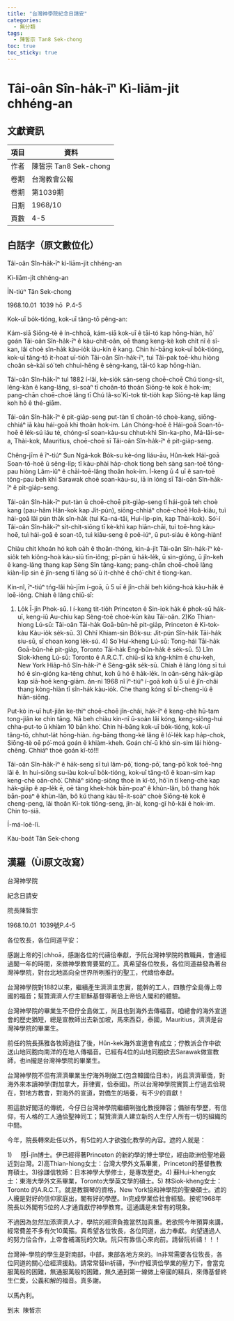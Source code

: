 ```yaml
---
title: "台灣神學院紀念日請安"
categories:
  - 無分類
tags:
  - 陳皙宗 Tan8 Sek-chong
toc: true
toc_sticky: true
---
```


# Tâi-oân Sîn-ha̍k-īⁿ Kì-liām-ji̍t chhéng-an

## 文獻資訊

| 項目 | 資料 |
|---|---|
| 作者 | 陳皙宗 Tan8 Sek-chong |
| 卷期 | 台灣教會公報 |
| 卷期 | 第1039期 |
| 日期 | 1968/10 |
| 頁數 | 4-5 |

## 白話字（原文數位化）

Tâi-oân Sîn-ha̍k-īⁿ kì-liām-ji̍t chhéng-an

Kì-liām-ji̍t chhéng-an

ĪN-tiúⁿ Tân Sek-chong

1968.10.01  1039 hō  P.4-5

Kok-uī bo̍k-tióng, kok-uī tâng-tō pêng-an:

Kám-siā Siōng-tè ê ín-chhoā, kám-siā kok-uī ê tāi-tó kap hōng-hiàn, hō͘ goán Tâi-oân Sîn-ha̍k-īⁿ ê kàu-chit-oân, oē thang keng-kè koh chi̍t nî ê sî-kan, lâi choè sîn-ha̍k kàu-io̍k iàu-kín ê kang. Chin hi-bāng kok-uī bo̍k-tióng, kok-uī tâng-tō it-hoat uī-tio̍h Tâi-oân Sîn-ha̍k-īⁿ, tuì Tâi-pak toē-khu hiòng choân sè-kài só͘ teh chhui-hêng ê sèng-kang, tāi-tó kap hōng-hiàn.

Tâi-oân Sîn-ha̍k-īⁿ tuì 1882 í-lâi, kè-sio̍k sán-seng choē-choē Chú tiong-si̍t, lêng-kàn ê kang-lâng, sì-soàⁿ tī choân-tó thoân Siōng-tè kok ê hok-im; pang-chān choē-choē lâng tī Chú Iâ-so͘ Ki-tok tit-tio̍h kap Siōng-tè kap lâng koh hô ê thé-giām.

Tâi-oân Sîn-ha̍k-īⁿ ê pit-gia̍p-seng put-tàn tī choân-tó choè-kang, siōng-chhiáⁿ iā kàu hái-goā khì thoân hok-im. Lán Chóng-hoē ê Hái-goā Soan-tō-hoē ê le̍k-sú iáu té, chóng-sī soan-kàu-su chhut-khì Sin-ka-pho, Má-lâi-se-a, Thài-kok, Mauritius, choē-choē sī Tâi-oân Sîn-ha̍k-īⁿ ê pit-gia̍p-seng.

Chêng-jīm ê īⁿ-tiúⁿ Sun Ngá-kok Bo̍k-su kè-óng liáu-āu, Hûn-kek Hái-goā Soan-tō-hoē ū sêng-li̍p; tī kàu-phài ha̍p-chok tiong beh sàng san-toē tông-pau hiòng Lâm-iûⁿ ê chāi-toē-lâng thoân hok-im. Í-keng ū 4 uī ê san-toē tông-pau beh khì Sarawak choè soan-kàu-su, iā in lóng sī Tâi-oân Sîn-ha̍k-īⁿ ê pit-gia̍p-seng.

Tâi-oân Sîn-ha̍k-īⁿ put-tàn ū choē-choē pit-gia̍p-seng tī hái-goā teh choè kang (pau-hâm Hân-kok kap Ji̍t-pún), siōng-chhiáⁿ choē-choē Hoâ-kiâu, tuì hái-goā lâi pún tha̍k sîn-ha̍k (tuì Ka-ná-tāi, Hui-li̍p-pin, kap Thài-kok). Só͘-í Tâi-oân Sîn-ha̍k-īⁿ si̍t-chit-siōng tī kè-khì kap hiān-chāi, tuì toē-hng kàu-hoē, tuì hái-goā ê soan-tō, tuì kiâu-seng ê poê-iúⁿ, ū put-siáu ê kòng-hiàn!

Chiàu chit khoán hó koh oa̍h ê thoân-thóng, kin-á-ji̍t Tâi-oân Sîn-ha̍k-īⁿ kè-sio̍k teh kiông-hoà kàu-siū tīn-iông; pī-pān ū ha̍k-le̍k, ū sìn-gióng, ū jîn-keh ê kang-lâng thang kap Sèng Sîn tâng-kang; pang-chān choē-choē lâng kiàn-li̍p sin ê jîn-seng tī lâng só͘ ū it-chhè ê chó͘-chit ê tiong-kan.

Kin-nî, īⁿ-tiúⁿ tńg-lâi hù-jīm í-goā, ū 5 uī ê jîn-châi beh kiông-hoà kàu-ha̍k ê loē-iông. Chiah ê lâng chiū-sī:

1) Lo̍k Î-jîn Phok-sū. I í-keng tit-tio̍h Princeton ê Sin-iok ha̍k ê phok-sū ha̍k-uī, keng-iû Au-chiu kap Sèng-toē choè-kūn kàu Tâi-oân. 2)Ko Thian-hiong Lú-sū: Tâi-oân Tāi-ha̍k Goā-bûn-hē pit-gia̍p, Princeton ê Ki-tok-kàu Kàu-io̍k se̍k-sū. 3) Chhî Khiam-sìn Bo̍k-su: Ji̍t-pún Sîn-ha̍k Tāi-ha̍k siu-sū, sī choan kong le̍k-sú. 4) So͘ Hui-kheng Lú-sū: Tong-hái Tāi-ha̍k Goā-bûn-hē pit-gia̍p, Toronto Tāi-ha̍k Eng-bûn-ha̍k ê se̍k-sū. 5) Lîm Siok-kheng Lú-sū: Toronto ê A.R.C.T. chiū-sī kà kǹg-khîm ê chu-keh, New York Hia̍p-hô Sîn-ha̍k-īⁿ ê Sèng-ga̍k se̍k-sū. Chiah ê lâng lóng sī tuì hó ê sìn-gióng ka-têng chhut, koh ū hó ê ha̍k-le̍k. In oân-sêng ha̍k-gia̍p kap siā-hoē keng-giām. án-ni 1968 nî īⁿ-tiúⁿ í-goā koh ū 5 uī ê jîn-châi thang kòng-hiàn tī sîn-ha̍k kàu-io̍k. Che thang kóng sī bī-cheng-iú ê hiān-siōng.

Put-kò in-uī hut-jiân ke-thiⁿ choē-choē jîn-châi, ha̍k-īⁿ ê keng-chè hū-tam tong-jiân ke chin tāng. Nā beh chiàu kin-nî ū-soàn lâi kóng, keng-siông-huì chha-put-to ū khiàm 10 bān kho͘. Chin hi-bāng kok-uī bo̍k-tióng, kok-uī tâng-tō, chhut-la̍t hōng-hiàn. ǹg-bāng thong-kè lâng ê ló͘-le̍k kap ha̍p-chok, Siōng-tè oē pó͘-moá goán ê khiàm-kheh. Goán chí-ū khò sìn-sim lâi hiòng-chêng. Chhiáⁿ thoè goán kî-tó!!!

Tâi-oân Sîn-ha̍k-īⁿ ê ha̍k-seng sī tuì lâm-pō͘, tiong-pō͘, tang-pō͘ kok toē-hng lâi ê. In hui-siông su-iàu kok-uī bo̍k-tióng, kok-uī tâng-tō ê koan-sim kap keng-chè oān-chō͘. Chhiáⁿ siông-siông thoè in kî-tó, hō͘ in tī keng-chè kap ha̍k-gia̍p ê ap-le̍k ē, oē tàng khek-ho̍k bān-poaⁿ ê khùn-lân, bô thang ho̍k bān-poaⁿ ê khùn-lân, bô kú thang kàu tē-it-soàⁿ choè Siōng-tè kok ê cheng-peng, lâi thoân Ki-tok tiông-seng, jîn-ài, kong-gī hô-kái ê hok-im. Chin to-siā.

Í-má-loē-lī.

Kàu-boa̍t Tân Sek-chong

## 漢羅（Ùi原文改寫）

台灣神學院

紀念日請安

院長陳皙宗

1968.10.01  1039號P.4-5

各位牧長，各位同道平安：

感謝上帝的引chhoā，感謝各位的代禱佮奉獻，予阮台灣神學院的教職員，會通經過閣一年的時間，來做神學教育要緊的工。真希望各位牧長，各位同道益發為著台灣神學院，對台北地區向全世界所咧推行的聖工，代禱佮奉獻。

台灣神學院對1882以來，繼續產生濟濟主忠實，能幹的工人，四散佇全島傳上帝國的福音；幫贊濟濟人佇主耶穌基督得著佮上帝佮人閣和的體驗。

台灣神學院的畢業生不但佇全島做工，尚且也到海外去傳福音。咱總會的海外宣道會的歷史猶短，總是宣教師出去新加坡，馬來西亞，泰國，Mauritius，濟濟是台灣神學院的畢業生。

前任的院長孫雅各牧師過往了後，Hûn-kek海外宣道會有成立；佇教派合作中欲送山地同胞向南洋的在地人傳福音。已經有4位的山地同胞欲去Sarawak做宣教師，也in攏是台灣神學院的畢業生。

台灣神學院不但有濟濟畢業生佇海外咧做工(包含韓國佮日本)，尚且濟濟華僑，對海外來本讀神學(對加拿大，菲律賓，佮泰國)。所以台灣神學院實質上佇過去佮現在，對地方教會，對海外的宣道，對僑生的培養，有不少的貢獻！

照這款好閣活的傳統，今仔日台灣神學院繼續咧強化教授陣容；備辦有學歷，有信仰，有人格的工人通佮聖神同工；幫贊濟濟人建立新的人生佇人所有一切的組織的中間。

今年，院長轉來赴任以外，有5位的人才欲強化教學的內容。遮的人就是：

1)     陸Î-jîn博士。伊已經得著Princeton 的新約學的博士學位，經由歐洲佮聖地最近到台灣。2)高Thian-hiong女士：台灣大學外文系畢業，Princeton的基督教教育碩士。3)徐謙信牧師：日本神學大學修士，是專攻歷史。4) 蘇Hui-kheng女士：東海大學外文系畢業，Toronto大學英文學的碩士。5) 林Siok-kheng女士：Toronto 的A.R.C.T。就是教鋼琴的資格，New York協和神學院的聖樂碩士。遮的人攏是對好的信仰家庭出，閣有好的學歷。In完成學業佮社會經驗。按呢1968年院長以外閣有5位的人才通貢獻佇神學教育。這通講是未曾有的現象。

不過因為忽然加添濟濟人才，學院的經濟負擔當然加真重。若欲照今年預算來講，經常費差不多有欠10萬箍。真希望各位牧長，各位同道，出力奉獻。向望通過人的努力佮合作，上帝會補滿阮的欠缺。阮只有靠信心來向前。請替阮祈禱！！！

台灣神-學院的學生是對南部，中部，東部各地方來的。In非常需要各位牧長，各位同道的關心佮經濟援助。請常常替in祈禱，予in佇經濟佮學業的壓力下，會當克服萬般的困難，無通服萬般的困難，無久通到第一線做上帝國的精兵，來傳基督終生仁愛，公義和解的福音。真多謝。

以馬內利。

到末  陳皙宗
